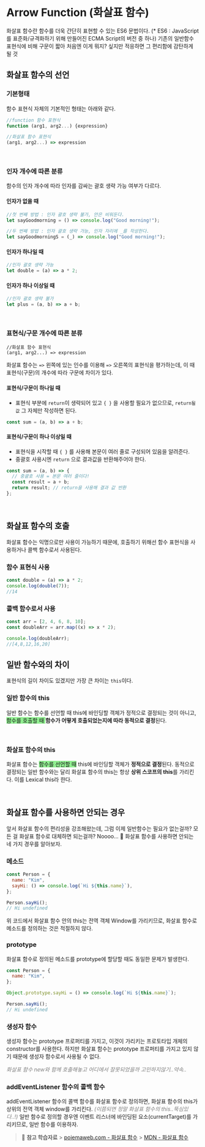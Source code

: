 # Arrow Function (화살표 함수)

화살표 함수란 함수를 더욱 간단히 표현할 수 있는 ES6 문법이다.
(\* ES6 : JavaScript를 표준화/규격화하기 위해 만들어진 ECMA Script의 버전 중 하나)
기존의 일반함수 표현식에 비해 구문이 짧아 처음엔 이게 뭐지? 싶지만 적응하면 그 편리함에 감탄하게 될 것

## 화살표 함수의 선언

### 기본형태

함수 표현식 자체의 기본적인 형태는 아래와 같다.

```javascript
//function 함수 표현식
function (arg1, arg2...) {expression}

//화살표 함수 표현식
(arg1, arg2...) => expression
```

<br>

### 인자 개수에 따른 분류

함수의 인자 개수에 따라 인자를 감싸는 괄호 생략 가능 여부가 다르다.

#### 인자가 없을 때

```javascript
//첫 번째 방법 : 인자 괄호 생략 불가, 안은 비워둔다.
let sayGoodmorning = () => console.log("Good morning!");

//두 번째 방법 : 인자 괄호 생략 가능, 인자 자리에 _를 작성한다.
let sayGoodmorningS = (_) => console.log("Good morning!");
```

#### 인자가 하나일 때

```javascript
//인자 괄호 생략 가능
let double = (a) => a * 2;
```

#### 인자가 하나 이상일 때

```javascript
//인자 괄호 생략 불가
let plus = (a, b) => a + b;
```

<br>

### 표현식/구문 개수에 따른 분류

```
//화살표 함수 표현식
(arg1, arg2...) => expression
```

화살표 함수는 `=>` 왼쪽에 있는 인수를 이용해 `=>` 오른쪽의 표현식을 평가하는데,
이 때 표현식(구문)의 개수에 따라 구문에 차이가 있다.

#### 표현식/구문이 하나일 때

- 표현식 부분에 `return`이 생략되어 있고 `{ }` 을 사용할 필요가 없으므로, `return될 값` 그 자체만 작성하면 된다.

```javascript
const sum = (a, b) => a + b;
```

#### 표현식/구문이 하나 이상일 때

- 표현식을 시작할 때 `{ }` 를 사용해 본문이 여러 줄로 구성되어 있음을 알려준다.
- 중괄호 사용시엔 `return` 으로 결과값을 반환해주어야 한다.

```javascript
const sum = (a, b) => {
  // 중괄호 사용 = 본문 여러 줄이다!
  const result = a + b;
  return result; // return을 사용해 결과 값 반환
};
```

<br>

## 화살표 함수의 호출

화살표 함수는 익명으로만 사용이 가능하기 때문에, 호출하기 위해선 함수 표현식을 사용하거나 콜백 함수로서 사용된다.

### 함수 표현식 사용

```javascript
const double = (a) => a * 2;
console.log(double(7));
//14
```

### 콜백 함수로서 사용

```javascript
const arr = [2, 4, 6, 8, 10];
const doubleArr = arr.map((x) => x * 2);

console.log(doubleArr);
//[4,8,12,16,20]
```

## 일반 함수와의 차이

표현식의 길이 차이도 있겠지만 가장 큰 차이는 `this`이다.

### 일반 함수의 this

일반 함수는 함수를 선언할 때 this에 바인딩할 객체가 정적으로 결정되는 것이 아니고, <span style="background-color:lightgreen">함수를 호출할 때 </span>**함수가 어떻게 호출되었는지에 따라 동적으로 결정**된다.

<br>

### 화살표 함수의 this

화살표 함수는 <span style="background-color:lightgreen">함수를 선언할 때</span> this에 바인딩할 객체가 **정적으로 결정**된다. 동적으로 결정되는 일반 함수와는 달리 화살표 함수의 this는 항상 **상위 스코프의 this**를 가리킨다. 이를 Lexical this라 한다.

<br>

## 화살표 함수를 사용하면 안되는 경우

앞서 화살표 함수의 편리성을 강조해왔는데, 그럼 이제 일반함수는 필요가 없는걸까?
모든 걸 화살표 함수로 대체하면 되는걸까? Noooo... 🙅️
화살표 함수를 사용하면 안되는 네 가지 경우를 알아보자.

### 메소드

```javascript
const Person = {
  name: "Kim",
  sayHi: () => console.log(`Hi ${this.name}`),
};

Person.sayHi();
// Hi undefined
```

위 코드에서 화살표 함수 안의 this는 전역 객체 Window를 가리키므로, 화살표 함수로 메소드를 정의하는 것은 적절하지 않다.

### prototype

화살표 함수로 정의된 메소드를 prototype에 할당할 때도 동일한 문제가 발생한다.

```javascript
const Person = {
  name: "Kim",
};

Object.prototype.sayHi = () => console.log(`Hi ${this.name}`);

Person.sayHi();
// Hi undefined
```

### 생성자 함수

생성자 함수는 prototype 프로퍼티를 가지고, 이것이 가리키는 프로토타입 개체의 constructor를 사용한다. 하지만 화살표 함수는 prototype 프로퍼티를 가지고 있지 않기 때문에 생성자 함수로서 사용될 수 없다.

<span style="color:gray">_화살표 함수 new와 함께 호출해놓고 어디에서 잘못되었을까 고민하지않기..약속.._</span>

### addEventListener 함수의 콜백 함수

addEventListener 함수의 콜백 함수를 화살표 함수로 정의하면, 화살표 함수의 this가 상위의 전역 객체 window를 가리킨다. <span style="color:gray">_(이쯤되면 정말 화살표 함수의 this..뚝심있다..!)_</span> 일반 함수로 정의할 경우엔 이벤트 리스너에 바인딩된 요소(currentTarget)를 가리키므로, 일반 함수를 이용하자.

> 📌️ **참고 학습자료** > [poiemaweb.com - 화살표 함수](https://poiemaweb.com/es6-arrow-function) > [MDN - 화살표 함수](https://developer.mozilla.org/ko/docs/Web/JavaScript/Reference/Functions/Arrow_functions)
